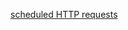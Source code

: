 
[scheduled HTTP requests](https://stackoverflow.com/questions/40426755/android-repeated-http-requests)
